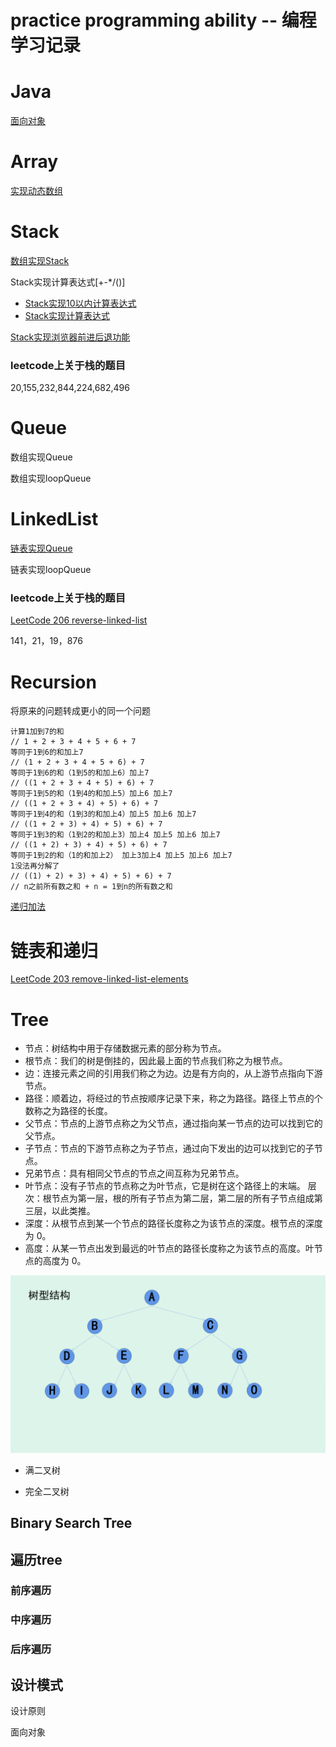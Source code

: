 # practice programming ability --  编程学习记录



# Java 
[面向对象](./Java/src/object-oriented-programming.md)

# Array
[实现动态数组](./Array/src/Array.java)
# Stack
[数组实现Stack](./Stack/src/ArrayStack.java)

Stack实现计算表达式[+-*/()]

- [Stack实现10以内计算表达式](./Stack/src/Compute.java)
- [Stack实现计算表达式](./Stack/src/ComputeAnything.java)


[Stack实现浏览器前进后退功能](./Stack/src/BrowserStack.java)

### leetcode上关于栈的题目
20,155,232,844,224,682,496 

# Queue

数组实现Queue

数组实现loopQueue

# LinkedList

[链表实现Queue](./Linked/src/LinkedListQueue.java)

链表实现loopQueue

### leetcode上关于栈的题目

[LeetCode 206 reverse-linked-list](./Linked/src/Reverse.java)

141，21，19，876

# Recursion
将原来的问题转成更小的同一个问题

```
计算1加到7的和 
// 1 + 2 + 3 + 4 + 5 + 6 + 7    
等同于1到6的和加上7  
// (1 + 2 + 3 + 4 + 5 + 6) + 7
等同于1到6的和（1到5的和加上6）加上7   
// ((1 + 2 + 3 + 4 + 5) + 6) + 7
等同于1到5的和（1到4的和加上5）加上6 加上7 
// ((1 + 2 + 3 + 4) + 5) + 6) + 7
等同于1到4的和（1到3的和加上4）加上5 加上6 加上7 
// ((1 + 2 + 3) + 4) + 5) + 6) + 7
等同于1到3的和（1到2的和加上3）加上4 加上5 加上6 加上7 
// ((1 + 2) + 3) + 4) + 5) + 6) + 7
等同于1到2的和（1的和加上2） 加上3加上4 加上5 加上6 加上7 
1没法再分解了 
// ((1) + 2) + 3) + 4) + 5) + 6) + 7
// n之前所有数之和 + n = 1到n的所有数之和
```


[递归加法](./Recursion/src/Sum.java)

# 链表和递归


[LeetCode 203 remove-linked-list-elements](./Linked/src/Solution.java)


# Tree

- 节点：树结构中用于存储数据元素的部分称为节点。
- 根节点：我们的树是倒挂的，因此最上面的节点我们称之为根节点。
- 边：连接元素之间的引用我们称之为边。边是有方向的，从上游节点指向下游节点。
- 路径：顺着边，将经过的节点按顺序记录下来，称之为路径。路径上节点的个数称之为路径的长度。
- 父节点：节点的上游节点称之为父节点，通过指向某一节点的边可以找到它的父节点。
- 子节点：节点的下游节点称之为子节点，通过向下发出的边可以找到它的子节点。
- 兄弟节点：具有相同父节点的节点之间互称为兄弟节点。
- 叶节点：没有子节点的节点称之为叶节点，它是树在这个路径上的末端。
层次：根节点为第一层，根的所有子节点为第二层，第二层的所有子节点组成第三层，以此类推。
- 深度：从根节点到某一个节点的路径长度称之为该节点的深度。根节点的深度为 0。
- 高度：从某一节点出发到最远的叶节点的路径长度称之为该节点的高度。叶节点的高度为 0。

![tree](./img/treeBase.gif)
- 满二叉树

- 完全二叉树



## Binary Search Tree

## 遍历tree

### 前序遍历

### 中序遍历 

### 后序遍历



## 设计模式

设计原则

面向对象

